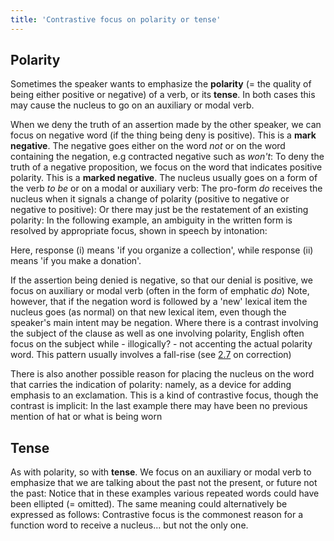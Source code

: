 ```yaml
---
title: 'Contrastive focus on polarity or tense'
---
```


<script>
  import Audio from '$lib/Audio.svelte'
  import AudioWrapper from '$lib/AudioWrapper.svelte'
  import Naudio from '$lib/Naudio.svelte'
</script>

## Polarity

Sometimes the speaker wants to emphasize the **polarity** (= the quality of being either positive or negative) of a verb, or its **tense**. In both cases this may cause the nucleus to go on an auxiliary or modal verb.

When we deny the truth of an assertion made by the other speaker, we can focus on negative word (if the thing being deny is positive). This is a **mark negative**. The negative goes either on the word _not_ or on the word containing the negation, e.g contracted negative such as _won't_:
<Naudio
  sentence="?? I think they'll just surrender. <br> - They \/won't surrender! <br><br>
  ?? Peter | could run a marathon. <br> - He \/couldn't run a marathon. <br><br>
  ?? You took my plate. <br> - I \/didn't take your plate. <br><br>
  ?? Oops, | sorry, | you're busy. <br> - I'm \/not busy."
  nuclei="{['won\'t', 'couldn\'t', 'didn\'t', 'not']}" 
/>
To deny the truth of a negative proposition, we focus on the word that indicates positive polarity. This is a **marked negative**. The nucleus usually goes on a form of the verb _to be_ or on a modal or auxiliary verb:
<Naudio
  sentence="?? Your not in'volved. <br> - Oh but I \am involved. <br><br>
  If you *can't see her 'now, | *when 'can you see her? <br>
  You *thought I hadn't 'finished, but I 'had finished." 
  nuclei="{['vol', 'am', 'now', 'can', 'finished', 'had']}" 
/>
The pro-form _do_ receives the nucleus when it signals a change of polarity (positive to negative or negative to positive):
<Naudio
  sentence="He *promised he would 'finish it, | but *actually he 'didn't. <br>
  She *said she wouldn't 'tell them, | but *actually she 'did tell them"
  nuclei="{['fin', 'did', 'tell', 'did']}" 
/>
Or there may just be the restatement of an existing polarity:
<Naudio
  sentence="He 'promised he would finish it, | and he *actually 'did finish it"
  nuclei="{['promised', 'did']}" 
/>
In the following example, an ambiguity in the written form is resolved by appropriate focus, shown in speech by intonation:

<AudioWrapper>
<Audio 
  sentence="I was thinking of organizing a collection for cancer research." 
  nuclei="{['']}" 
  url="3-14" 
  start=2
  end=7
/>
<Audio 
  sentence="(i) Well, 'I'll make a donation | if you 'do" 
  nuclei="{['I\'ll', 'do']}" 
  url="3-14" 
  start=7
  end=10
/>
<Audio 
  sentence="(ii) Well, 'I'll make a donation | if 'you do" 
  nuclei="{['I\'ll', 'you']}" 
  url="3-14" 
  start=15  
  end=19
/>
</AudioWrapper>
Here, response (i) means 'if you organize a collection', while response (ii) means 'if you make a donation'.

If the assertion being denied is negative, so that our denial is positive, we focus on auxiliary or modal verb (often in the form of emphatic _do_)
<Naudio
  sentence="?? You didn't bring an umbrella. <br> - I 'did bring an umbrella. <br><br>
  ?? He hasn't open his briefcase. <br> - He 'has opened his briefcase. <br><br>
  ?? You don't like rock, | \do you? <br> - I 'do like rock" 
  nuclei="{['did', 'has', 'do']}" 
/>
Note, however, that if the negation word is followed by a 'new' lexical item the nucleus goes (as normal) on that new lexical item, even though the speaker's main intent may be negation.
<Naudio
  sentence="?? Have some more milk. <br> - I don't 'want any more milk"
  nuclei="{['want']}" 
/>
Where there is a contrast involving the subject of the clause as well as one involving polarity, English often focus on the subject while - illogically? - not accenting the actual polarity word. This pattern usually involves a fall-rise (see [2.7](/chapter2/2.7) on correction)
<Naudio
  sentence="\/Lawrence didn't pass the test, | though the \/rest of us did. <br>
  So \/Mary's ready, but \/Rachel isn't <br><br>
  ?? I shall be *singing 'hymns. <br> - Well \/other's won't"
  nuclei="{['Law', 'rest', 'Ma', 'Ra', 'hymns', 'oth']}" 
/>

<AudioWrapper>
<Audio
  sentence="?? I *don't \like | /Beethoven. <br> - Well, \/I do."
  nuclei="{['like', 'Beet', 'I']}"
  url="3-14"
  start=20
  end=25
/>
</AudioWrapper>
There is also another possible reason for placing the nucleus on the word that carries the indication of polarity: namely, as a device for adding emphasis to an exclamation. This is a kind of contrastive focus, though the contrast is implicit:
<Naudio
  sentence="You \have done well! | *Daddy \will be pleased. <br>
  *Oh \no! That's \not a good idea. <br>
  *That \is a nice hat you're wearing!"
  nuclei="{['have', 'will', 'no', 'not', 'is']}" 
/>
In the last example there may have been no previous mention of hat or what is being worn

## Tense

As with polarity, so with **tense**. We focus on an auxiliary or modal verb to emphasize that we are talking about the past not the present, or future not the past:
<AudioWrapper>
<Audio
sentence="?? Are you a vegetarian? <br> - Well I \/used to be, but *now I eat \meat."
nuclei="{['used', 'meat']}"
url="3-14"
start=27
end=33
/>
</AudioWrapper>
<Naudio
  sentence="?? D'you play tennis? <br> - I \/did play tennis | before my ope/ration. <br><br>
  ?? Have you written back? <br> - No but I'm \/going to write back. <br><br>
  *This ma\/chine | runs *more slowly than it \used to run. <br>
  I *haven't done any \/washing yet, | but I \/will do it"
  nuclei="{['did', 'ra', 'go', 'chine', 'used', 'wash', 'will']}" 
/>
Notice that in these examples various repeated words could have been ellipted (= omitted). The same meaning could alternatively be expressed as follows:
<Naudio
  sentence="?? Are you vegetarian? <br> - Well I \/used to be a vegetarian... <br><br>
  ?? D'you play tennis? <br> - I \/did | before my ope/ration. <br><br>
  Have you written back? <br> - No but I'm \/going to <br><br>
  *This ma\/chine | runs more slowly than it \used to. <br>
  I *haven't done any \/washing yet, | but I \/will."
  nuclei="{['used', 'did', 'go', 'used', 'wash', 'chine', 'will']}" 
/>
Contrastive focus is the commonest reason for a function word to receive a nucleus... but not the only one.
